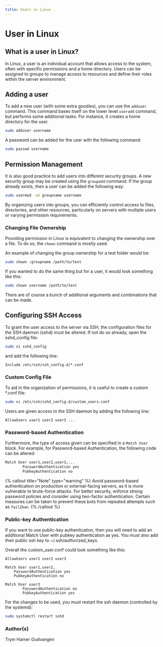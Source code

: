 ```yaml
---
title: Users in Linux
---
```


# User in Linux

## What is a user in Linux?

In Linux, a user is an individual account that allows access to the system, often with specific permissions and a home directory. Users can be assigned to groups to manage access to resources and define their roles within the server environment.

## Adding a user

To add a new user (with some extra goodies), you can use the `adduser` command. This command bases itself on the lower level `useradd` command, but performs some additional tasks. For instance, it creates a home directory for the user.

```bash
sudo adduser username
```

A password can be added for the user with the following command:

```bash
sudo passwd username
```

## Permission Management

It is also good practice to add users into different security groups. A new security group may be created using the `groupadd` command. If the group already exists, then a user can be added the following way:

```bash
sudo usermod -aG groupname username
```

By organizing users into groups, you can efficiently control access to files, directories, and other resources, particularly on servers with multiple users or varying permission requirements.

### Changing File Ownership

Providing permission in Linux is equivalent to changing the ownership over a file. To do so, the `chown` command is mostly used.

An example of changing the group ownership for a test folder would be:

```bash
sudo chown :groupname /path/to/test
```

If you wanted to do the same thing but for a user, it would look something like this:

```bash
sudo chown username /path/to/test
```

There are of course a bunch of additional arguments and combinations that can be made.

## Configuring SSH Access

To grant the user access to the server via SSH, the configuration files for the SSH daemon (sshd) must be altered. If not do so already, open the sshd_config file:

```bash
sudo vi sshd_config
```

and add the following line:

`Include /etc/ssh/ssh_config.d/*.conf`

### Custom Config File

To aid in the organization of permissions, it is useful to create a custom \*.conf file:

```bash
sudo vi /etc/ssh/sshd_config.d/custom_users.conf
```

Users are given access to the SSH daemon by adding the following line:

`AllowUsers user1 user2 user3 ...`

### Password-based Authentication

Furthermore, the type of access given can be specified in a `Match User` block. For example, for Password-based Authentication, the following code can be altered:

```bash
Match User user1,user2,user3,...
        PasswordAuthentication yes
        PubkeyAuthentication no
```

{% callout title="Note" type="warning" %}
Avoid password-based authentication on production or external-facing servers, as it is more vulnerable to brute-force attacks. For better security, enforce strong password policies and consider using two-factor authentication. Certain measures can be taken to prevent these bots from repeated attempts such as `fail2ban`.
{% /callout %}

### Public-key Authentication

If you want to use public-key authenitcation, then you will need to add an additional Match User with pubkey authentication as yes. You must also add their public ssh key to ~/.ssh/authorized_keys.

Overall the custom_user.conf could look something like this:

```vim
AllowUsers user1 user2 user3

Match User user1,user2,
    PasswordAuthentication yes
    PubkeyAuthentication no

Match User user3
        PasswordAuthentication no
        PubkeyAuthentication yes
```

For the changes to be used, you must restart the ssh daemon (controlled by the systemd):

```bash
sudo systemctl restart sshd
```

### Author(s)

Trym Hamer Gudvangen
